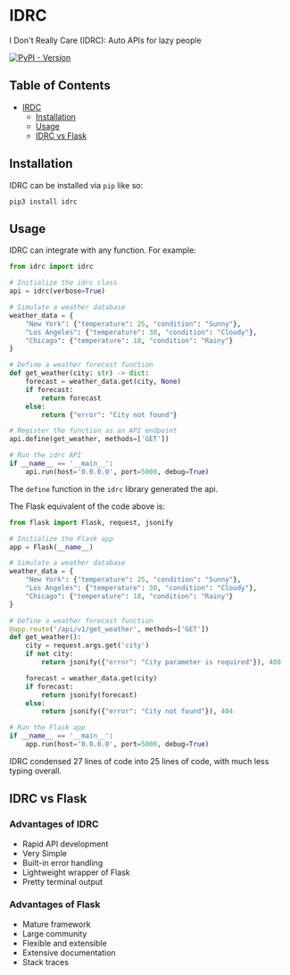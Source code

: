 # IDRC
I Don't Really Care (IDRC): Auto APIs for lazy people

[![PyPI - Version](https://img.shields.io/pypi/v/idrc?logo=python&logoColor=%23FFD43B&link=https%3A%2F%2Fpypi.org%2Fproject%2Fidrc)](https://pypi.org/project/idrc)

## Table of Contents
- [IRDC](#idrc)
  - [Installation](#installation)
  - [Usage](#usage)
  - [IDRC vs Flask](#idrc-vs-flask)

## Installation

IDRC can be installed via `pip` like so:

`pip3 install idrc`

## Usage

IDRC can integrate with any function. For example:

```python
from idrc import idrc

# Initialize the idrc class
api = idrc(verbose=True)

# Simulate a weather database
weather_data = {
    "New York": {"temperature": 25, "condition": "Sunny"},
    "Los Angeles": {"temperature": 30, "condition": "Cloudy"},
    "Chicago": {"temperature": 18, "condition": "Rainy"}
}

# Define a weather forecast function
def get_weather(city: str) -> dict:
    forecast = weather_data.get(city, None)
    if forecast:
        return forecast
    else:
        return {"error": "City not found"}

# Register the function as an API endpoint
api.define(get_weather, methods=['GET'])

# Run the idrc API
if __name__ == '__main__':
    api.run(host='0.0.0.0', port=5000, debug=True)
```

The `define` function in the `idrc` library generated the api.

The Flask equivalent of the code above is:
```python
from flask import Flask, request, jsonify

# Initialize the Flask app
app = Flask(__name__)

# Simulate a weather database
weather_data = {
    "New York": {"temperature": 25, "condition": "Sunny"},
    "Los Angeles": {"temperature": 30, "condition": "Cloudy"},
    "Chicago": {"temperature": 18, "condition": "Rainy"}
}

# Define a weather forecast function
@app.route('/api/v1/get_weather', methods=['GET'])
def get_weather():
    city = request.args.get('city')
    if not city:
        return jsonify({"error": "City parameter is required"}), 400

    forecast = weather_data.get(city)
    if forecast:
        return jsonify(forecast)
    else:
        return jsonify({"error": "City not found"}), 404

# Run the Flask app
if __name__ == '__main__':
    app.run(host='0.0.0.0', port=5000, debug=True)
```

IDRC condensed 27 lines of code into 25 lines of code, with much less typing overall.

## IDRC vs Flask

### Advantages of IDRC

- Rapid API development
- Very Simple
- Built-in error handling
- Lightweight wrapper of Flask
- Pretty terminal output

### Advantages of Flask

- Mature framework
- Large community
- Flexible and extensible
- Extensive documentation
- Stack traces
